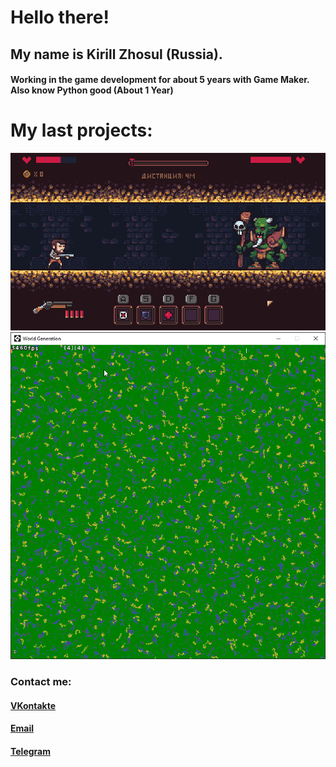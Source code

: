 # Hello there!

## My name is Kirill Zhosul (Russia).
#### Working in the game development for about 5 years with Game Maker. Also know Python good (About 1 Year)

# My last projects:
![Old Tunnel](oldtunnel.gif)
![World Generation](worldgeneration.png)

### Contact me:
#### [VKontakte](https://vk.com/kirillzhosul)
#### [Email](kodengprivate@gmail.com)
#### [Telegram](https://t.me/kirillzhosul)
